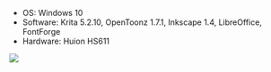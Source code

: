 - OS: Windows 10
- Software: Krita 5.2.10, OpenToonz 1.7.1, Inkscape 1.4, LibreOffice, FontForge
- Hardware: Huion HS611
  
![](https://komarev.com/ghpvc/?username=micheliaHEART&color=blueviolet)
<!--
**micheliaHEART/micheliaHEART** is a ✨ _special_ ✨ repository because its `README.md` (this file) appears on your GitHub profile.

Here are some ideas to get you started:

- 🔭 I’m currently working on ...
- 🌱 I’m currently learning ...
- 👯 I’m looking to collaborate on ...
- 🤔 I’m looking for help with ...
- 💬 Ask me about ...
- 📫 How to reach me: ...
- 😄 Pronouns: ...
- ⚡ Fun fact: ...
-->
